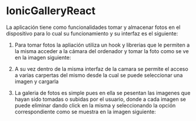 # IonicGalleryReact
La aplicación tiene como funcionalidades tomar y almacenar fotos en el dispositivo para lo cual su funcionamiento y su interfaz es el siguiente:
1. Para tomar fotos la apliación utiliza un hook y librerias que le permiten a la misma acceder a la cámara del ordenador y tomar la foto como se ve en la imagen siguiente:

2. A su vez dentro de la misma interfaz de la camara se permite el acceso a varias carpertas del mismo desde la cual se puede seleccionar una imagen y cargarla 

3. La galeria de fotos es simple pues en ella se pesentan las imagenes que hayan sido tomadas o subidas por el usuario, donde a cada imagen se puede eliminar dando click en la misma y seleccionando la opción correspondiente como se muestra en la imagen siguiente:
